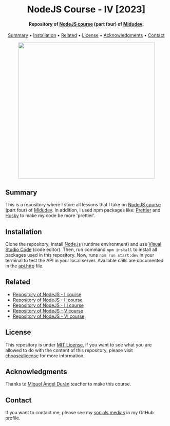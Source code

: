 <h1 align="center">
    NodeJS Course - IV [2023]
</h1>

<h4 align="center">
    Repository of <a href="https://aprendenode.dev/" target="_blank">NodeJS course<a> (part four) of <a href="https://www.linkedin.com/in/midudev/" target="_blank">Midudev</a>.
</h4>

<p align="center">
    <a href="#----summary">Summary</a> •
    <a href="#----installation">Installation</a> •
    <a href="#----related">Related</a> •
    <a href="#----license">License</a> •
    <a href="#----acknowledgments">Acknowledgments</a> •
    <a href="#----contact">Contact</a>
</p>

<p align="center">
    <img src="https://github.com/hozlucas28/SQL-Server-Course-2023/assets/88015479/5faaae84-1197-43be-a6fa-5d74cb965829" width="425">
</p>

<h2>
    Summary
</h2>
<p>
    This is a repository where I store all lessons that I take on <a href="https://aprendenode.dev/" target="_blank">NodeJS course<a> (part four) of <a href="https://www.linkedin.com/in/midudev/" target="_blank">Midudev</a>. In addition, I used npm packages like: <a href="https://prettier.io/" target="_blank">Prettier</a> and <a href="https://github.com/typicode/husky" target="_blank">Husky</a> to make my code be more 'prettier'.
</p>

<h2>
    Installation
</h2>
<p>
    Clone the repository, install <a href="https://nodejs.org/es/" target="_blank">Node.js</a> (runtime environment) and use <a href="https://code.visualstudio.com/" target="_blank">Visual Studio Code</a> (code editor). Then, run command <code>npm install</code> to install all packages used in this repository. Now, runs <code>npm run start:dev</code> in your terminal to test the API in your local server. Available calls are documented in the <a href="./src/api.http" target="_blank">api.http</a> file.
</p>

<h2>
    Related
</h2>
<p>
    <ul>
        <li>
            <a href="https://github.com/hozlucas28/NodeJS-Course-I-2023" target="_blank">Repository of NodeJS - I course</a>
        </li>
        <li>
            <a href="https://github.com/hozlucas28/NodeJS-Course-II-2023" target="_blank">Repository of NodeJS - II course</a>
        </li>
        <li>
            <a href="https://github.com/hozlucas28/NodeJS-Course-III-2023" target="_blank">Repository of NodeJS - III course</a>
        </li>
        <li>
            <a href="https://github.com/hozlucas28/NodeJS-Course-V-2023" target="_blank">Repository of NodeJS - V course</a>
        </li>
        <li>
            <a href="https://github.com/hozlucas28/NodeJS-Course-VI-2023" target="_blank">Repository of NodeJS - VI course</a>
        </li>
    </ul>
</p>

<h2>
    License
</h2>
<p>
    This repository is under <a href="./LICENSE" target="_blank">MIT License</a>, if you want to see what you are allowed to do with the content of this repository, please visit <a href="https://choosealicense.com/licenses/" target="_blank">choosealicense</a> for more information.
</p>

<h2>
    Acknowledgments
</h2>
<p>
    Thanks to <a href="https://www.linkedin.com/in/midudev/" target="_blank">Miguel Ángel Durán</a> teacher to make this course.
</p>

<h2>
    Contact
</h1>
<p>
    If you want to contact me, please see my <a href="https://github.com/hozlucas28" target="_blank">socials medias</a> in my GitHub profile.
</p>
